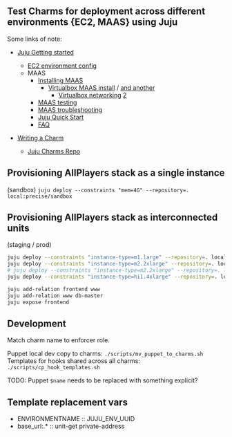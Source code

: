 ## Test Charms for deployment across different environments {EC2, MAAS} using Juju

Some links of note:

*  [Juju Getting started](https://juju.ubuntu.com/docs/getting-started.html)
   *  [EC2 environment config](https://juju.ubuntu.com/docs/getting-started.html)
   *  MAAS
      *  [Installing MAAS](http://maas.ubuntu.com/docs/quantal/install.html)
         *  [Virtualbox MAAS install](http://marcoceppi.com/2012/05/juju-maas-virtualbox/) / [and another](http://csfreebird.blogspot.com/2012/08/setup-ubuntu-cloud-in.html)
            *  [Virtualbox networking](http://www.virtualbox.org/manual/ch06.html) [2](https://blogs.oracle.com/fatbloke/entry/networking_in_virtualbox1)
      *  [MAAS testing](https://wiki.edubuntu.org/SecurityTeam/TestingMAAS)
      *  [MAAS troubleshooting](http://maas.ubuntu.com/docs/troubleshooting.html)
      *  [Juju Quick Start](http://people.canonical.com/~gavin/docs/lp:maas/juju-quick-start.html)
      *  [FAQ](https://answers.launchpad.net/maas/+faqs)

*  [Writing a Charm]( https://juju.ubuntu.com/docs/write-charm.html)
   *  [Juju Charms Repo](https://code.launchpad.net/charms/+branches?field.lifecycle=MATURE&field.lifecycle-empty-marker=1&field.sort_by=most+recently+changed+first&field.sort_by-empty-marker=1)


## Provisioning AllPlayers stack as a single instance

(sandbox)
`juju deploy --constraints "mem=4G" --repository=. local:precise/sandbox`


## Provisioning AllPlayers stack as interconnected units

(staging / prod)

```sh
juju deploy --constraints "instance-type=m1.large" --repository=. local:precise/frontend
juju deploy --constraints "instance-type=m2.2xlarge" --repository=. local:precise/www
# juju deploy --constraints "instance-type=m2.2xlarge" --repository=. local:precise/www
juju deploy --constraints "instance-type=hi1.4xlarge" --repository=. local:precise/db-master

juju add-relation frontend www
juju add-relation www db-master
juju expose frontend
```


## Development

Match charm name to enforcer role.

Puppet local dev copy to charms: `./scripts/mv_puppet_to_charms.sh`
Templates for hooks shared across all charms: `./scripts/cp_hook_templates.sh`

TODO: Puppet `$name` needs to be replaced with something explicit?

## Template replacement vars

*  ENVIRONMENTNAME :: JUJU_ENV_UUID
*  base_url:.* :: unit-get private-address

